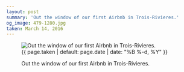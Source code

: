 ```yaml
---
layout: post
summary: 'Out the window of our first Airbnb in Trois-Rivieres.'
og_image: 479-1280.jpg
taken: March 14, 2016
---
```


<figure class="post" data-src="{{ site.assets_url }}/{{ page.og_image }}">
<img alt="Out the window of our first Airbnb in Trois-Rivieres." sizes="(min-width: 700px) 50vw, calc(100vw - 2rem)" src="{{ site.assets_url }}/479-640.jpg" srcset="{{ site.assets_url }}/479-1280.jpg 1280w, {{ site.assets_url }}/479-960.jpg 960w, {{ site.assets_url }}/479-640.jpg 640w, {{ site.assets_url }}/479-320.jpg 320w"/>
<figcaption>
<time>{{ page.taken | default: page.date | date: "%B %-d, %Y" }}</time>
<p>Out the window of our first Airbnb in Trois-Rivieres.</p>
</figcaption>
</figure>
